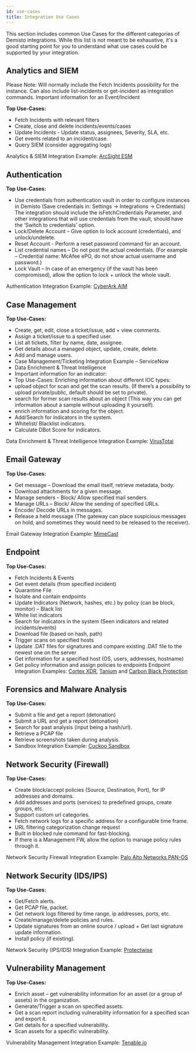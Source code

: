 ```yaml
---
id: use-cases
title: Integration Use Cases
---
```


This section includes common Use Cases for the different categories of Demisto integrations. While this list is not meant to be exhaustive, it's a good starting point for you to understand what use cases could be supported by your integration.

## Analytics and SIEM
Please Note: Will normally include the Fetch Incidents possibility for the instance. Can also include list-incidents or get-incident as integration commands. Important information for an Event/Incident

**Top Use-Cases:**
- Fetch Incidents with relevant filters
- Create, close and delete incidents/events/cases
- Update Incidents - Update status, assignees, Severity, SLA, etc.
- Get events related to an incident/case.
- Query SIEM (consider aggregating logs)

Analytics & SIEM Integration Example: [ArcSight ESM](https://support.demisto.com/hc/en-us/articles/115003749113-ArcSight-ESM)

## Authentication

**Top Use-Cases:**
- Use credentials from authentication vault in order to configure instances in Demisto (Save credentials in: Settings -> Integrations -> Credentials)
The integration should include the isFetchCredentials Parameter, and other integrations that will use credentials from the vault, should have the ‘Switch to credentials’ option.
- Lock/Delete Account – Give option to lock account (credentials), and unlock/undelete.
- Reset Account - Perform a reset password command for an account.
- List credential names – Do not post the actual credentials. (For example – Credential name: McAfee ePO, do not show actual username and password.)
- Lock Vault – In case of an emergency (if the vault has been compromised), allow the option to lock + unlock the whole vault.

Authentication Integration Example: [CyberArk AIM](https://support.demisto.com/hc/en-us/articles/360015595394-CyberArk-AIM)

## Case Management

**Top Use-Cases:**
- Create, get, edit, close a ticket/issue, add + view comments.
- Assign a ticket/issue to a specified user.
- List all tickets, filter by name, date, assignee.
- Get details about a managed object, update, create, delete.
- Add and manage users.
- Case Management/Ticketing Integration Example – ServiceNow
- Data Enrichment & Threat Intelligence
- Important information for an indicator:
- Top Use-Cases: Enriching information about different IOC types:
 - upload object for scan and get the scan results. (If there’s a possibility to upload private/public, default should be set to private).
 - search for former scan results about an object (This way you can get information about a sample without uploading it yourself).
 - enrich information and scoring for the object.
- Add/Search for indicators in the system.
- Whitelist/ Blacklist indicators.
- Calculate DBot Score for indicators.

Data Enrichment & Threat Intelligence Integration Example: [VirusTotal](https://support.demisto.com/hc/en-us/articles/360033643594-VirusTotal)

## Email Gateway

**Top Use-Cases:**
- Get message – Download the email itself, retrieve metadata, body.
- Download attachments for a given message.
- Manage senders – Block/ Allow specified mail senders.
- Manage URLs – Block/ Allow the sending of specified URLs.
- Encode/ Decode URLs in messages.
- Release a held message (The gateway can place suspicious messages on hold, and sometimes they would need to be released to the receiver).

Email Gateway Integration Example: [MimeCast](https://support.demisto.com/hc/en-us/articles/115004684608-Mimecast)

## Endpoint

**Top Use-Cases:**
- Fetch Incidents & Events
- Get event details (from specified incident)
- Quarantine File
- Isolate and contain endpoints
- Update Indicators (Network, hashes, etc.) by policy (can be block, monitor) – Black list
- White list indicators
- Search for indicators in the system (Seen indicators and related incidents/events)
- Download file (based on hash, path)
- Trigger scans on specified hosts
- Update .DAT files for signatures and compare existing .DAT file to the newest one on the server
- Get information for a specified host (OS, users, addresses, hostname)
- Get policy information and assign policies to endpoints
Endpoint Integration Examples: [Cortex XDR](https://support.demisto.com/hc/en-us/articles/360035216393-Palo-Alto-Networks-Cortex-XDR-Demisto-5-0-), [Tanium](https://support.demisto.com/hc/en-us/articles/360039455034-Tanium-v2) and [Carbon Black Protection](https://support.demisto.com/hc/en-us/articles/360022492334-Carbon-Black-Protection-v2)

## Forensics and Malware Analysis

**Top Use-Cases:**
- Submit a file and get a report (detonation)
- Submit a URL and get a report (detonation)
- Search for past analysis (input being a hash/url).
- Retrieve a PCAP file
- Retrieve screenshots taken during analysis.
- Sandbox Integration Example: [Cuckoo Sandbox](https://support.demisto.com/hc/en-us/articles/360012792253-Cuckoo-Sandbox)

## Network Security (Firewall)

**Top Use-Cases:**
- Create block/accept policies (Source, Destination, Port), for IP addresses and domains.
- Add addresses and ports (services) to predefined groups, create groups, etc.
- Support custom url categories.
- Fetch network logs for a specific address for a configurable time frame.
- URL filtering categorization change request
- Built in blocked rule command for fast-blocking.
- If there is a Management FW, allow the option to manage policy rules through it.

Network Security Firewall Integration Example: [Palo Alto Networks PAN-OS](https://support.demisto.com/hc/en-us/articles/360014816634-Palo-Alto-Networks-PAN-OS)

## Network Security (IDS/IPS)

**Top Use-Cases:**
- Get/Fetch alerts.
- Get PCAP file, packet.
- Get network logs filtered by time range, ip addresses, ports, etc.
- Create/manage/delete policies and rules.
- Update signatures from an online source / upload + Get last signature update information.
- Install policy (if existing).

Network Security (IPS/IDS) Integration Example: [Protectwise](https://support.demisto.com/hc/en-us/articles/115001256154-Protectwise)

## Vulnerability Management

**Top Use-Cases:**
- Enrich asset – get vulnerability information for an asset (or a group of assets) in the organization.
- Generate/Trigger a scan on specified assets.
- Get a scan report including vulnerability information for a specified scan and export it.
- Get details for a specified vulnerability.
- Scan assets for a specific vulnerability.

Vulnerability Management Integration Example: [Tenable.io](https://support.demisto.com/hc/en-us/articles/360011971614-Tenable-io)

